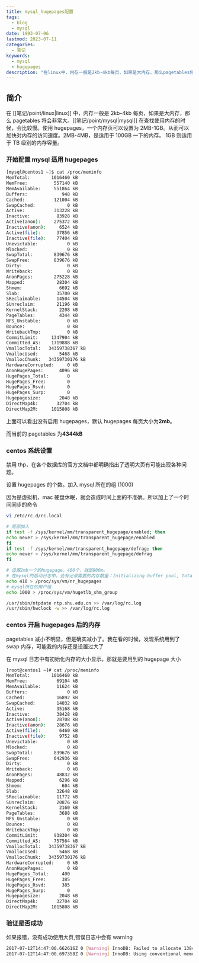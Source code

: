 ```yaml
---
title: mysql_hugepages配置
tags:
  - blog
  - mysql
date: 1993-07-06
lastmod: 2023-07-11
categories:
  - 笔记
keywords:
  - mysql
  - hugepages
description: "在linux中，内存一般是2kb-4kb每页，如果是大内存，那么pagetables将会非常大。cpu在查找使用内存的时候，会比较慢。使用hugepages，一个内存页可以设置为2MB-1GB。从而可以加快对内存的访问速度。2MB-4MB，是适用于100GB一下的内存。1GB则适用于TB级别的内存容量"
---
```


## 简介

在 [[笔记/point/linux|linux]] 中，内存一般是 2kb-4kb 每页，如果是大内存，那么 pagetables 将会非常大。[[笔记/point/mysql|mysql]] 在查找使用内存的时候，会比较慢。使用 hugepages，一个内存页可以设置为 2MB-1GB。从而可以加快对内存的访问速度。2MB-4MB，是适用于 100GB 一下的内存。   1GB 则适用于 TB 级别的内存容量。

### 开始配置 mysql 适用 hugepages

```bash
[mysql@centos1 ~]$ cat /proc/meminfo 
MemTotal:        1016460 kB
MemFree:          557140 kB
MemAvailable:     551864 kB
Buffers:             948 kB
Cached:           121004 kB
SwapCached:            0 kB
Active:           313228 kB
Inactive:          83928 kB
Active(anon):     275372 kB
Inactive(anon):     6524 kB
Active(file):      37856 kB
Inactive(file):    77404 kB
Unevictable:           0 kB
Mlocked:               0 kB
SwapTotal:        839676 kB
SwapFree:         839676 kB
Dirty:                 0 kB
Writeback:             0 kB
AnonPages:        275228 kB
Mapped:            28304 kB
Shmem:              6692 kB
Slab:              35700 kB
SReclaimable:      14504 kB
SUnreclaim:        21196 kB
KernelStack:        2208 kB
PageTables:         4344 kB
NFS_Unstable:          0 kB
Bounce:                0 kB
WritebackTmp:          0 kB
CommitLimit:     1347904 kB
Committed_AS:    1719888 kB
VmallocTotal:   34359738367 kB
VmallocUsed:        5468 kB
VmallocChunk:   34359730176 kB
HardwareCorrupted:     0 kB
AnonHugePages:      4096 kB
HugePages_Total:       0
HugePages_Free:        0
HugePages_Rsvd:        0
HugePages_Surp:        0
Hugepagesize:       2048 kB
DirectMap4k:       32704 kB
DirectMap2M:     1015808 kB
```

上面可以看出没有启用 hugepages，默认 hugepages 每页大小为**2mb**。

而当前的 pagetables 为**4344kB**

### centos 系统设置

禁用 thp，在各个数据库的官方文档中都明确指出了透明大页有可能出现各种问题。

设置 hugepages 的个数。加入 mysql 所在的组 (1000)

因为是虚拟机，mac 硬盘休眠，就会造成时间上面的不准确。所以加上了一个时间同步的命令

```bash
vi /etc/rc.d/rc.local

# 尾部加入
if test -f /sys/kernel/mm/transparent_hugepage/enabled; then
echo never > /sys/kernel/mm/transparent_hugepage/enabled
fi
if test -f /sys/kernel/mm/transparent_hugepage/defrag; then
echo never > /sys/kernel/mm/transparent_hugepage/defrag
fi

# 设置2mb一个的hugepage，400个，就是800m。
# 在mysql的启动日志中，会有记录需要的内存数量：Initializing buffer pool, total size = 768M  略大即可
echo 410 > /proc/sys/vm/nr_hugepages
# mysql所在的用户组
echo 1000 > /proc/sys/vm/hugetlb_shm_group

/usr/sbin/ntpdate ntp.shu.edu.cn >> /var/log/rc.log
/usr/sbin/hwclock -w >> /var/log/rc.log
```

### centos 开启 hugepages 后的内存

pagetables 减小不明显，但是确实减小了。我在看的时候，发现系统用到了 swap 内存，可能我的内存还是设置过大了

在 mysql 日志中有初始化内存的大小显示。那就是要用到的 hugepage 大小

```bash
[root@centos1 ~]# cat /proc/meminfo 
MemTotal:        1016460 kB
MemFree:           69104 kB
MemAvailable:      11624 kB
Buffers:               0 kB
Cached:            16892 kB
SwapCached:        14032 kB
Active:            35168 kB
Inactive:          38428 kB
Active(anon):      28708 kB
Inactive(anon):    28676 kB
Active(file):       6460 kB
Inactive(file):     9752 kB
Unevictable:           0 kB
Mlocked:               0 kB
SwapTotal:        839676 kB
SwapFree:         642936 kB
Dirty:                 0 kB
Writeback:             0 kB
AnonPages:         48832 kB
Mapped:             6296 kB
Shmem:               604 kB
Slab:              32648 kB
SReclaimable:      11772 kB
SUnreclaim:        20876 kB
KernelStack:        2160 kB
PageTables:         3688 kB
NFS_Unstable:          0 kB
Bounce:                0 kB
WritebackTmp:          0 kB
CommitLimit:      938304 kB
Committed_AS:     757564 kB
VmallocTotal:   34359738367 kB
VmallocUsed:        5468 kB
VmallocChunk:   34359730176 kB
HardwareCorrupted:     0 kB
AnonHugePages:         0 kB
HugePages_Total:     400
HugePages_Free:      385
HugePages_Rsvd:      385
HugePages_Surp:        0
Hugepagesize:       2048 kB
DirectMap4k:       32704 kB
DirectMap2M:     1015808 kB
```

### 验证是否成功

如果报错，没有成功使用大页,错误日志中会有 warning

```bash
2017-07-12T14:47:00.662616Z 0 [Warning] InnoDB: Failed to allocate 138412032 bytes. errno 12
2017-07-12T14:47:00.697358Z 0 [Warning] InnoDB: Using conventional memory pool
```

